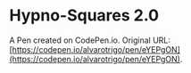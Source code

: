 # Hypno-Squares 2.0

A Pen created on CodePen.io. Original URL: [https://codepen.io/alvarotrigo/pen/eYEPgON](https://codepen.io/alvarotrigo/pen/eYEPgON).

